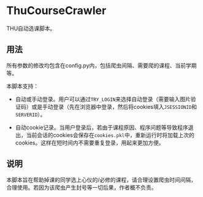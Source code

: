 # ThuCourseCrawler

THU自动选课脚本。

## 用法

所有参数的修改均包含在config.py内，包括爬虫间隔、需要爬的课程、当前学期等。

本脚本支持：

- 自动或手动登录。用户可以通过`TRY_LOGIN`来选择自动登录（需要输入图片验证码）或是手动登录（先在浏览器中登录，然后将cookies填入`JSESSIONID`和`SERVERID`）。

- 自动cookie记录。当用户登录后，若由于课程原因、程序问题等导致程序退出，当前会话的cookies会保存在`cookies.pkl`中，重新运行时将加载上次的cookies。这样在短时间内不需要重复登录，用起来更加方便。

## 说明

本脚本旨在帮助掉课的同学选上心仪的/必修的课程，请合理设置爬虫时间间隔，合理使用。若因为该爬虫产生封号等一切后果，作者概不负责。
